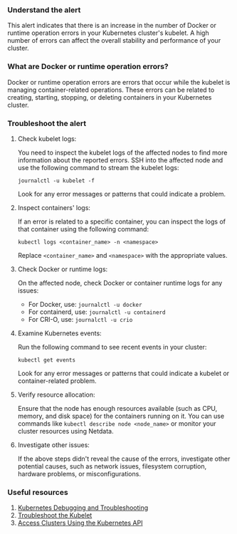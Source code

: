 ### Understand the alert

This alert indicates that there is an increase in the number of Docker or runtime operation errors in your Kubernetes cluster's kubelet. A high number of errors can affect the overall stability and performance of your cluster.

### What are Docker or runtime operation errors?

Docker or runtime operation errors are errors that occur while the kubelet is managing container-related operations. These errors can be related to creating, starting, stopping, or deleting containers in your Kubernetes cluster.

### Troubleshoot the alert

1. Check kubelet logs:

   You need to inspect the kubelet logs of the affected nodes to find more information about the reported errors. SSH into the affected node and use the following command to stream the kubelet logs:

   ```
   journalctl -u kubelet -f
   ```

   Look for any error messages or patterns that could indicate a problem.

2. Inspect containers' logs:

   If an error is related to a specific container, you can inspect the logs of that container using the following command:

   ```
   kubectl logs <container_name> -n <namespace>
   ```

   Replace `<container_name>` and `<namespace>` with the appropriate values.

3. Check Docker or runtime logs:

   On the affected node, check Docker or container runtime logs for any issues:

   - For Docker, use: `journalctl -u docker`
   - For containerd, use: `journalctl -u containerd`
   - For CRI-O, use: `journalctl -u crio`

4. Examine Kubernetes events:

   Run the following command to see recent events in your cluster:

   ```
   kubectl get events
   ```

   Look for any error messages or patterns that could indicate a kubelet or container-related problem.

5. Verify resource allocation:

   Ensure that the node has enough resources available (such as CPU, memory, and disk space) for the containers running on it. You can use commands like `kubectl describe node <node_name>` or monitor your cluster resources using Netdata.

6. Investigate other issues:

   If the above steps didn't reveal the cause of the errors, investigate other potential causes, such as network issues, filesystem corruption, hardware problems, or misconfigurations.

### Useful resources

1. [Kubernetes Debugging and Troubleshooting](https://kubernetes.io/docs/tasks/debug-application-cluster/debug-cluster/)
2. [Troubleshoot the Kubelet](https://kubernetes.io/docs/tasks/debug-application-cluster/debug-application-introspection/)
3. [Access Clusters Using the Kubernetes API](https://kubernetes.io/docs/tasks/administer-cluster/access-cluster-api/)